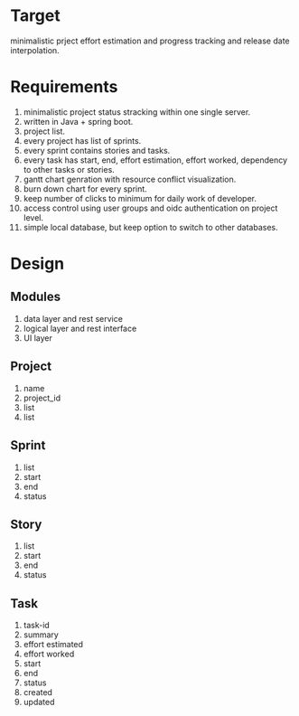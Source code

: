# Target
minimalistic prject effort estimation and progress tracking and release date interpolation.

# Requirements
1. minimalistic project status stracking within one single server.
2. written in Java + spring boot.
3. project list.
4. every project has list of sprints.
5. every sprint contains stories and tasks.
6. every task has start, end, effort estimation, effort worked, dependency to other tasks or stories.
7. gantt chart genration with resource conflict visualization.
8. burn down chart for every sprint.
9. keep number of clicks to minimum for daily work of developer.
10. access control using user groups and oidc authentication on project level.
11. simple local database, but keep option to switch to other databases.

# Design
## Modules
1. data layer and rest service
2. logical layer and rest interface
3. UI layer

## Project
1. name
2. project_id
3. list<sprint>
4. list<AccessGroup>

## Sprint
1. list<story>
1. start
2. end
3. status

## Story
1. list<task>
2. start
3. end
4. status

## Task
1. task-id
2. summary
3. effort estimated
4. effort worked
1. start
2. end
5. status
6. created
7. updated

